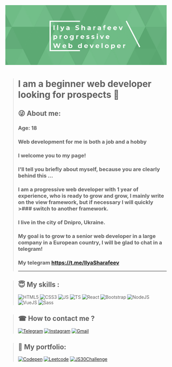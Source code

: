 [![Header](https://github.com/IlyaSharafeev/IlyaSharafeev/blob/main/assets/%D0%BE%D0%B1%D0%BB%D0%BE%D0%B6%D0%BA%D0%B0%20%D0%B3%D0%B8%D1%82%D1%85%D0%B0%D0%B1.jpeg)](https://t.me/IlyaSharafeev)

># I am a beginner web developer looking for prospects 🧠
>
>## 😜 <b>About me:</b>
>### Age: <strong>18</strong><br>
>### Web development for me is both a job and a hobby <br>
>### I welcome you to my page! <br>
>### I'll tell you briefly about myself, because you are clearly behind this ...<br>
>### I am a progressive web developer with 1 year of experience, who is ready to grow and grow, I mainly write on the view framework, but if necessary I will quickly >### switch to another framework.
>### I live in the city of Dnipro, Ukraine. <br>
>### My goal is to grow to a senior web developer in a large company in a European country, I will be glad to chat in a telegram!<br>
>### My telegram https://t.me/IlyaSharafeev<br>
><hr>

>## 😇 My skills  : 
>![HTML5](https://img.shields.io/badge/HTML5-75BF8C?style=for-the-badge&logo=html5)
![CSS3](https://img.shields.io/badge/CSS3-75BF8C?style=for-the-badge&logo=CSS3)
![JS](https://img.shields.io/badge/Javascript(ES6+)-75BF8C?style=for-the-badge&logo=Javascript)
![TS](https://img.shields.io/badge/TypeScript-75BF8C?style=for-the-badge&logo=TypeScript)
![React](https://img.shields.io/badge/React(Redux)-75BF8C?style=for-the-badge&logo=react)
![Bootstrap](https://img.shields.io/badge/Bootstrap-75BF8C?style=for-the-badge&logo=Bootstrap)
![NodeJS](https://img.shields.io/badge/Node.js-75BF8C?style=for-the-badge&logo=Node.js)
![VueJS](https://img.shields.io/badge/Vue.js-75BF8C?style=for-the-badge&logo=Vue.js)
![Sass](https://img.shields.io/badge/Sass-75BF8C?style=for-the-badge&logo=Sass)

>## ☎ How to contact me ?
>[![Telegram](https://img.shields.io/badge/Telegram-75BF8C?style=for-the-badge&logo=telegram)](https://t.me/IlyaSharafeev)
[![Instagram](https://img.shields.io/badge/Instagram-75BF8C?style=for-the-badge&logo=instagram)](https://www.instagram.com/_pozitivchik11/?hl=ru)
[![Gmail](https://img.shields.io/badge/Gmail-75BF8C?style=for-the-badge&logo=gmail)](https://note-pad.net/ru/read/4487b6bf6ffc8125d83813151da8ea80)

>## 🔎  My portfolio:
>[![Codepen](https://img.shields.io/badge/Codepen-75BF8C?style=for-the-badge&logo=codepen)](https://codepen.io/Sharafeev)
>[![Leetcode](https://img.shields.io/badge/Leetcode-75BF8C?style=for-the-badge&logo=leetcode)](https://leetcode.com/IlyaSharafeev/)
>[![JS30Challenge](https://img.shields.io/badge/30artworks-75BF8C?style=for-the-badge&logo=Javascript)](https://github.com/IlyaSharafeev/JS_30Challenge)


